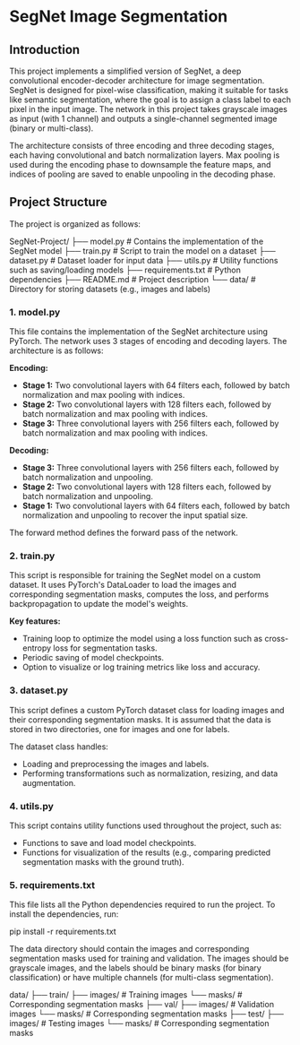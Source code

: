 # SegNet Image Segmentation

## Introduction
This project implements a simplified version of SegNet, a deep convolutional encoder-decoder architecture for image segmentation. SegNet is designed for pixel-wise classification, making it suitable for tasks like semantic segmentation, where the goal is to assign a class label to each pixel in the input image. The network in this project takes grayscale images as input (with 1 channel) and outputs a single-channel segmented image (binary or multi-class).

The architecture consists of three encoding and three decoding stages, each having convolutional and batch normalization layers. Max pooling is used during the encoding phase to downsample the feature maps, and indices of pooling are saved to enable unpooling in the decoding phase.

## Project Structure
The project is organized as follows:

SegNet-Project/ 
├── model.py # Contains the implementation of the SegNet model 
├── train.py # Script to train the model on a dataset 
├── dataset.py # Dataset loader for input data 
├── utils.py # Utility functions such as saving/loading models 
├── requirements.txt # Python dependencies 
├── README.md # Project description 
└── data/ # Directory for storing datasets (e.g., images and labels)



### 1. model.py
This file contains the implementation of the SegNet architecture using PyTorch. The network uses 3 stages of encoding and decoding layers. The architecture is as follows:

**Encoding:**
- **Stage 1:** Two convolutional layers with 64 filters each, followed by batch normalization and max pooling with indices.
- **Stage 2:** Two convolutional layers with 128 filters each, followed by batch normalization and max pooling with indices.
- **Stage 3:** Three convolutional layers with 256 filters each, followed by batch normalization and max pooling with indices.

**Decoding:**
- **Stage 3:** Three convolutional layers with 256 filters each, followed by batch normalization and unpooling.
- **Stage 2:** Two convolutional layers with 128 filters each, followed by batch normalization and unpooling.
- **Stage 1:** Two convolutional layers with 64 filters each, followed by batch normalization and unpooling to recover the input spatial size.

The forward method defines the forward pass of the network.

### 2. train.py
This script is responsible for training the SegNet model on a custom dataset. It uses PyTorch's DataLoader to load the images and corresponding segmentation masks, computes the loss, and performs backpropagation to update the model's weights.

**Key features:**
- Training loop to optimize the model using a loss function such as cross-entropy loss for segmentation tasks.
- Periodic saving of model checkpoints.
- Option to visualize or log training metrics like loss and accuracy.

### 3. dataset.py
This script defines a custom PyTorch dataset class for loading images and their corresponding segmentation masks. It is assumed that the data is stored in two directories, one for images and one for labels.

The dataset class handles:
- Loading and preprocessing the images and labels.
- Performing transformations such as normalization, resizing, and data augmentation.

### 4. utils.py
This script contains utility functions used throughout the project, such as:
- Functions to save and load model checkpoints.
- Functions for visualization of the results (e.g., comparing predicted segmentation masks with the ground truth).

### 5. requirements.txt
This file lists all the Python dependencies required to run the project. To install the dependencies, run:

pip install -r requirements.txt


The data directory should contain the images and corresponding segmentation masks used for training and validation. The images should be grayscale images, and the labels should be binary masks (for binary classification) or have multiple channels (for multi-class segmentation).

data/
├── train/
   ├── images/       # Training images
   └── masks/        # Corresponding segmentation masks
├── val/
   ├── images/       # Validation images
   └── masks/        # Corresponding segmentation masks
├── test/
    ├── images/       # Testing images
    └── masks/        # Corresponding segmentation masks
